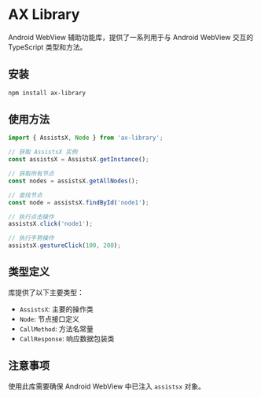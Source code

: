 # AX Library

Android WebView 辅助功能库，提供了一系列用于与 Android WebView 交互的 TypeScript 类型和方法。

## 安装

```bash
npm install ax-library
```

## 使用方法

```typescript
import { AssistsX, Node } from 'ax-library';

// 获取 AssistsX 实例
const assistsX = AssistsX.getInstance();

// 获取所有节点
const nodes = assistsX.getAllNodes();

// 查找节点
const node = assistsX.findById('node1');

// 执行点击操作
assistsX.click('node1');

// 执行手势操作
assistsX.gestureClick(100, 200);
```

## 类型定义

库提供了以下主要类型：

- `AssistsX`: 主要的操作类
- `Node`: 节点接口定义
- `CallMethod`: 方法名常量
- `CallResponse`: 响应数据包装类

## 注意事项

使用此库需要确保 Android WebView 中已注入 `assistsx` 对象。 